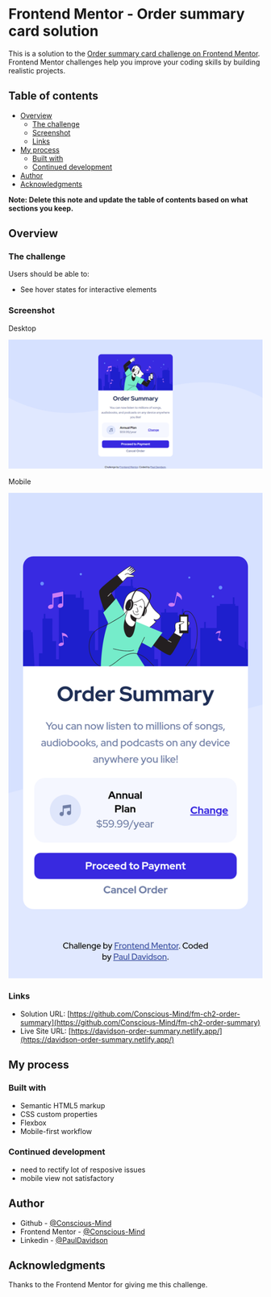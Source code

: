 # Frontend Mentor - Order summary card solution

This is a solution to the [Order summary card challenge on Frontend Mentor](https://www.frontendmentor.io/challenges/order-summary-component-QlPmajDUj). Frontend Mentor challenges help you improve your coding skills by building realistic projects.

## Table of contents

- [Overview](#overview)
  - [The challenge](#the-challenge)
  - [Screenshot](#screenshot)
  - [Links](#links)
- [My process](#my-process)
  - [Built with](#built-with)
  - [Continued development](#continued-development)
- [Author](#author)
- [Acknowledgments](#acknowledgments)

**Note: Delete this note and update the table of contents based on what sections you keep.**

## Overview

### The challenge

Users should be able to:

- See hover states for interactive elements

### Screenshot

Desktop

![](./screenshots/Frontend-Mentor-Order-summary-card-desktop.png)

Mobile

![](./screenshots/Frontend-Mentor-Order-summary-card-mobile.png)

### Links

- Solution URL: [https://github.com/Conscious-Mind/fm-ch2-order-summary](https://github.com/Conscious-Mind/fm-ch2-order-summary)
- Live Site URL: [https://davidson-order-summary.netlify.app/](https://davidson-order-summary.netlify.app/)

## My process

### Built with

- Semantic HTML5 markup
- CSS custom properties
- Flexbox
- Mobile-first workflow

### Continued development

- need to rectify lot of resposive issues
- mobile view not satisfactory

## Author

- Github - [@Conscious-Mind](https://github.com/Conscious-Mind)
- Frontend Mentor - [@Conscious-Mind](https://www.frontendmentor.io/profile/Conscious-Mind)
- Linkedin - [@PaulDavidson](https://www.linkedin.com/in/paul-david-son/)

## Acknowledgments

Thanks to the Frontend Mentor for giving me this challenge.
